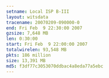 ```yaml
---
setname: Local ISP B-III
layout: witsdata
tracename: 20070209-090000-0
end: Fri Feb  9 22:30:00 2007
gzsize: 7,648 MB
len: 0:30:00
start: Fri Feb  9 22:00:00 2007
totalwirelen: 93,548 MB
pkts: 186 million
size: 13,391 MB
md5: f3df77c3053070ddbac4a8eda77a5ebc
---
```

